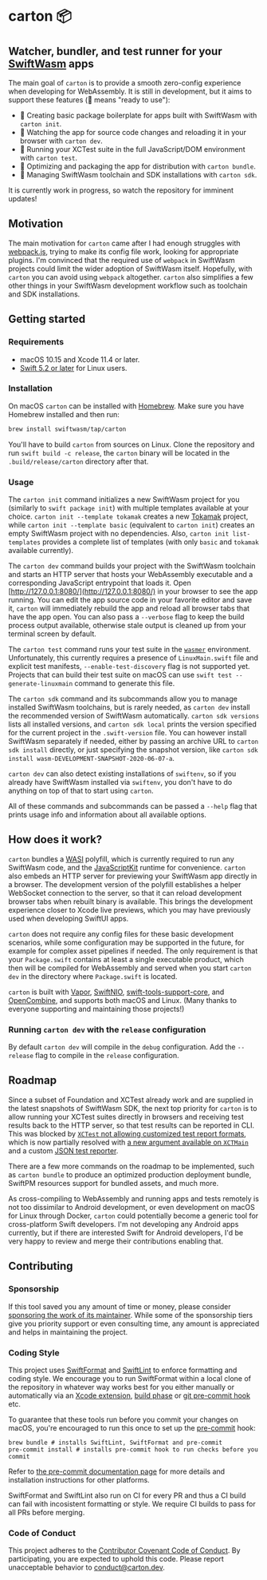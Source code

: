 # carton 📦

## Watcher, bundler, and test runner for your [SwiftWasm](https://swiftwasm.org/) apps

The main goal of `carton` is to provide a smooth zero-config experience when developing for WebAssembly.
It is still in development, but it aims to support these features (🐥 means "ready to use"):

- 🐥 Creating basic package boilerplate for apps built with SwiftWasm with `carton init`.
- 🐥 Watching the app for source code changes and reloading it in your browser with `carton dev`.
- 🐣 Running your XCTest suite in the full JavaScript/DOM environment with `carton test`.
- 🥚 Optimizing and packaging the app for distribution with `carton bundle`.
- 🐥 Managing SwiftWasm toolchain and SDK installations with `carton sdk`.

It is currently work in progress, so watch the repository for imminent updates!

## Motivation

The main motivation for `carton` came after I had enough struggles with [webpack.js](https://webpack.js.org),
trying to make its config file work, looking for appropriate plugins. I'm convinced that the required use of
`webpack` in SwiftWasm projects could limit the wider adoption of SwiftWasm itself. Hopefully, with `carton`
you can avoid using `webpack` altogether. `carton` also simplifies a few other things in your SwiftWasm
development workflow such as toolchain and SDK installations.

## Getting started

### Requirements

- macOS 10.15 and Xcode 11.4 or later.
- [Swift 5.2 or later](https://swift.org/download/) for Linux users.

### Installation

On macOS `carton` can be installed with [Homebrew](https://brew.sh/). Make sure you have Homebrew
installed and then run:

```sh
brew install swiftwasm/tap/carton
```

You'll have to build `carton` from sources on Linux. Clone the repository and run
`swift build -c release`, the `carton` binary will be located in the `.build/release/carton`
directory after that.

### Usage

The `carton init` command initializes a new SwiftWasm project for you (similarly to `swift package init`) with multiple templates available at your choice. `carton init --template tokamak` creates a
new [Tokamak](https://tokamak.dev/) project, while `carton init --template basic` (equivalent to
`carton init`) creates an empty SwiftWasm project with no dependencies. Also, `carton init list-templates` provides a complete list of templates (with only `basic` and `tokamak` available
currently).

The `carton dev` command builds your project with the SwiftWasm toolchain and starts an HTTP server
that hosts your WebAssembly executable and a corresponding JavaScript entrypoint that loads it. Open
[http://127.0.0.1:8080/](http://127.0.0.1:8080/) in your browser to see the app running. You can
edit the app source code in your favorite editor and save it, `carton` will immediately rebuild the
app and reload all browser tabs that have the app open. You can also pass a `--verbose` flag to
keep the build process output available, otherwise stale output is cleaned up from your terminal
screen by default.

The `carton test` command runs your test suite in the [`wasmer`](https://wasmer.io/) environment.
Unfortunately, this currently requires a presence of `LinuxMain.swift` file and explicit test
manifests, `--enable-test-discovery` flag is not supported yet. Projects that can build their test
suite on macOS can use `swift test --generate-linuxmain` command to generate this file.

The `carton sdk` command and its subcommands allow you to manage installed SwiftWasm toolchains, but
is rarely needed, as `carton dev` install the recommended version of SwiftWasm automatically.
`carton sdk versions` lists all installed versions, and `carton sdk local` prints the version
specified for the current project in the `.swift-version` file. You can however install SwiftWasm
separately if needed, either by passing an archive URL to `carton sdk install` directly, or just
specifying the snapshot version, like `carton sdk install wasm-DEVELOPMENT-SNAPSHOT-2020-06-07-a`.

`carton dev` can also detect existing installations of `swiftenv`, so if you already have SwiftWasm
installed via `swiftenv`, you don't have to do anything on top of that to start using `carton`.

All of these commands and subcommands can be passed a `--help` flag that prints usage info and
information about all available options.

## How does it work?

`carton` bundles a [WASI](https://wasi.dev) polyfill, which is currently required to run any SwiftWasm code,
and the [JavaScriptKit](https://github.com/kateinoigakukun/JavaScriptKit/) runtime for convenience.
`carton` also embeds an HTTP server for previewing your SwiftWasm app directly in a browser.
The development version of the polyfill establishes a helper WebSocket connection to the server, so that
it can reload development browser tabs when rebuilt binary is available. This brings the development
experience closer to Xcode live previews, which you may have previously used when developing SwiftUI apps.

`carton` does not require any config files for these basic development scenarios, while some configuration
may be supported in the future, for example for complex asset pipelines if needed. The only requirement
is that your `Package.swift` contains at least a single executable product, which then will be compiled
for WebAssembly and served when you start `carton dev` in the directory where `Package.swift` is located.

`carton` is built with [Vapor](https://vapor.codes/), [SwiftNIO](https://github.com/apple/swift-nio),
[swift-tools-support-core](https://github.com/apple/swift-tools-support-core), and
[OpenCombine](https://github.com/broadwaylamb/OpenCombine), and supports both macOS and Linux. (Many
thanks to everyone supporting and maintaining those projects!)

### Running `carton dev` with the `release` configuration

By default `carton dev` will compile in the `debug` configuration. Add the `--release` flag to compile in the `release` configuration.

## Roadmap

Since a subset of Foundation and XCTest already work and are supplied in the latest snapshots of
SwiftWasm SDK, the next top priority for `carton` is to allow running your XCTest suites directly in
browsers and receiving test results back to the HTTP server, so that test results can be reported in CLI.
This was blocked by [`XCTest` not allowing customized test report formats](https://bugs.swift.org/browse/SR-8436),
which is now partially resolved with [a new argument available on
`XCTMain`](https://github.com/apple/swift-corelibs-xctest/pull/306) and a custom [JSON test
reporter](https://github.com/MaxDesiatov/XCTestJSONObserver/).

There are a few more commands on the roadmap to be implemented, such as `carton bundle` to produce an
optimized production deployment bundle, SwiftPM resources support for bundled assets, and much more.

As cross-compiling to WebAssembly and running apps and tests remotely is not too dissimilar to Android
development, or even development on macOS for Linux through Docker, `carton` could potentially become
a generic tool for cross-platform Swift developers. I'm not developing any Android apps currently, but
if there are interested Swift for Android developers, I'd be very happy to review and merge their
contributions enabling that.

## Contributing

### Sponsorship

If this tool saved you any amount of time or money, please consider [sponsoring
the work of its maintainer](https://github.com/sponsors/MaxDesiatov). While some of the
sponsorship tiers give you priority support or even consulting time, any amount is
appreciated and helps in maintaining the project.

### Coding Style

This project uses [SwiftFormat](https://github.com/nicklockwood/SwiftFormat)
and [SwiftLint](https://github.com/realm/SwiftLint) to
enforce formatting and coding style. We encourage you to run SwiftFormat within
a local clone of the repository in whatever way works best for you either
manually or automatically via an [Xcode
extension](https://github.com/nicklockwood/SwiftFormat#xcode-source-editor-extension),
[build phase](https://github.com/nicklockwood/SwiftFormat#xcode-build-phase) or
[git pre-commit
hook](https://github.com/nicklockwood/SwiftFormat#git-pre-commit-hook) etc.

To guarantee that these tools run before you commit your changes on macOS, you're encouraged
to run this once to set up the [pre-commit](https://pre-commit.com/) hook:

```
brew bundle # installs SwiftLint, SwiftFormat and pre-commit
pre-commit install # installs pre-commit hook to run checks before you commit
```

Refer to [the pre-commit documentation page](https://pre-commit.com/) for more details
and installation instructions for other platforms.

SwiftFormat and SwiftLint also run on CI for every PR and thus a CI build can
fail with incosistent formatting or style. We require CI builds to pass for all
PRs before merging.

### Code of Conduct

This project adheres to the [Contributor Covenant Code of
Conduct](https://github.com/swiftwasm/carton/blob/main/CODE_OF_CONDUCT.md).
By participating, you are expected to uphold this code. Please report
unacceptable behavior to conduct@carton.dev.
